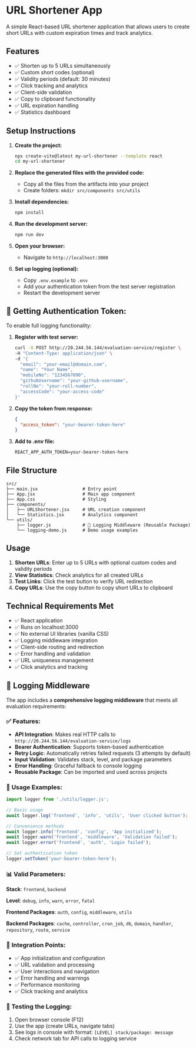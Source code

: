 # URL Shortener App

A simple React-based URL shortener application that allows users to create short URLs with custom expiration times and track analytics.

## Features

- ✅ Shorten up to 5 URLs simultaneously
- ✅ Custom short codes (optional)
- ✅ Validity periods (default: 30 minutes)
- ✅ Click tracking and analytics
- ✅ Client-side validation
- ✅ Copy to clipboard functionality
- ✅ URL expiration handling
- ✅ Statistics dashboard

## Setup Instructions

1. **Create the project:**
   ```bash
   npx create-vite@latest my-url-shortener --template react
   cd my-url-shortener
   ```

2. **Replace the generated files with the provided code:**
   - Copy all the files from the artifacts into your project
   - Create folders: `mkdir src/components src/utils`

3. **Install dependencies:**
   ```bash
   npm install
   ```

4. **Run the development server:**
   ```bash
   npm run dev
   ```

5. **Open your browser:**
   - Navigate to `http://localhost:3000`

6. **Set up logging (optional):**
   - Copy `.env.example` to `.env`
   - Add your authentication token from the test server registration
   - Restart the development server

## 🔑 **Getting Authentication Token:**

To enable full logging functionality:

1. **Register with test server:**
   ```bash
   curl -X POST http://20.244.56.144/evaluation-service/register \
   -H "Content-Type: application/json" \
   -d '{
     "email": "your-email@domain.com",
     "name": "Your Name", 
     "mobileNo": "1234567890",
     "githubUsername": "your-github-username",
     "rollNo": "your-roll-number",
     "accessCode": "your-access-code"
   }'
   ```

2. **Copy the token from response:**
   ```json
   {
     "access_token": "your-bearer-token-here"
   }
   ```

3. **Add to .env file:**
   ```
   REACT_APP_AUTH_TOKEN=your-bearer-token-here
   ```

## File Structure

```
src/
├── main.jsx                 # Entry point
├── App.jsx                  # Main app component  
├── App.css                  # Styling
├── components/
│   ├── URLShortener.jsx     # URL creation component
│   └── Statistics.jsx       # Analytics component
└── utils/
    ├── logger.js            # 🚀 Logging Middleware (Reusable Package)
    └── logging-demo.js      # Demo usage examples
```

## Usage

1. **Shorten URLs**: Enter up to 5 URLs with optional custom codes and validity periods
2. **View Statistics**: Check analytics for all created URLs
3. **Test Links**: Click the test button to verify URL redirection
4. **Copy URLs**: Use the copy button to copy short URLs to clipboard

## Technical Requirements Met

- ✅ React application
- ✅ Runs on localhost:3000
- ✅ No external UI libraries (vanilla CSS)
- ✅ Logging middleware integration
- ✅ Client-side routing and redirection
- ✅ Error handling and validation
- ✅ URL uniqueness management
- ✅ Click analytics and tracking

## 📝 Logging Middleware

The app includes a **comprehensive logging middleware** that meets all evaluation requirements:

### ✅ **Features:**
- **API Integration**: Makes real HTTP calls to `http://20.244.56.144/evaluation-service/logs`
- **Bearer Authentication**: Supports token-based authentication
- **Retry Logic**: Automatically retries failed requests (3 attempts by default)
- **Input Validation**: Validates stack, level, and package parameters
- **Error Handling**: Graceful fallback to console logging
- **Reusable Package**: Can be imported and used across projects

### 🔧 **Usage Examples:**

```javascript
import logger from './utils/logger.js';

// Basic usage
await logger.log('frontend', 'info', 'utils', 'User clicked button');

// Convenience methods
await logger.info('frontend', 'config', 'App initialized');
await logger.warn('frontend', 'middleware', 'Validation failed');
await logger.error('frontend', 'auth', 'Login failed');

// Set authentication token
logger.setToken('your-bearer-token-here');
```

### 📊 **Valid Parameters:**

**Stack**: `frontend`, `backend`

**Level**: `debug`, `info`, `warn`, `error`, `fatal`

**Frontend Packages**: `auth`, `config`, `middleware`, `utils`

**Backend Packages**: `cache`, `controller`, `cron_job`, `db`, `domain`, `handler`, `repository`, `route`, `service`

### 🎯 **Integration Points:**
- ✅ App initialization and configuration
- ✅ URL validation and processing  
- ✅ User interactions and navigation
- ✅ Error handling and warnings
- ✅ Performance monitoring
- ✅ Click tracking and analytics

### 🧪 **Testing the Logging:**
1. Open browser console (F12)
2. Use the app (create URLs, navigate tabs)
3. See logs in console with format: `[LEVEL] stack/package: message`
4. Check network tab for API calls to logging service
